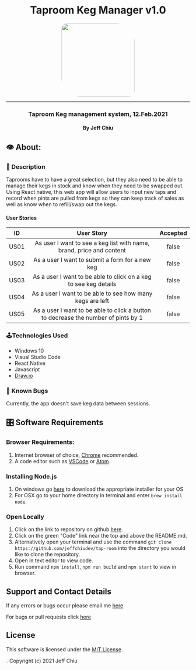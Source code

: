 <div align="center">

# Taproom Keg Manager v1.0

<img src="https://github.com/jeffchiudev.png" width="200px" height="auto" style="border-radius: 15px 50px;"><br>
________________________
<h3>Taproom Keg management system, 12.Feb.2021</h3>
<h4> By Jeff Chiu</h4>
</div>

## 👁️ About: 

### 📖 Description

Taprooms have to have a great selection, but they also need to be able to manage their kegs in stock and know when they need to be swapped out.  Using React native, this web app will allow users to input new taps and record when pints are pulled from kegs so they can keep track of sales as well as know when to refill/swap out the kegs.  

#### User Stories

| ID | User Story | Accepted |
| :--------: | :------: | :-------: |
| US01 | As user I want to see a keg list with name, brand, price and content | false |
| US02 | As a user I want to submit a form for a new keg | false |
| US03 | As a user I want to be able to click on a keg to see keg details | false |
| US04 | As a user I want to be able to see how many kegs are left | false |
| US05 | As a user I want to be able to click a button to decrease the number of pints by 1 | false |


### 🕹️Technologies Used

- Windows 10
- Visual Studio Code
- React Native
- Javascript
- [Draw.io](https://www.draw.io/)

### 🐛 Known Bugs

Currently, the app doesn't save keg data between sessions.

## 🎛️ Software Requirements

### Browser Requirements: 

1. Internet browser of choice, [Chrome](https://www.google.com/chrome/?brand=CHBD&brand=FHFK&gclid=CjwKCAiA_9r_BRBZEiwAHZ_v19Z0_XYzZ8NiG2AyZJ9A8ZVQjOBCYIuyRcS3Muc41TZCA_PL0n3s6hoCiaEQAvD_BwE&gclsrc=aw.ds) recommended.
2. A code editor such as [VSCode](https://code.visualstudio.com/) or [Atom](https://atom.io/).

### Installing Node.js

1. On windows go [here](https://nodejs.org/en/download/) to download the appropriate installer for your OS
2. For OSX go to your home directory in terminal and enter `brew install node`.

### Open Locally

1. Click on the link to repository on github [here](https://github.com/jeffchiudev/tap-room). 
2. Click on the green "Code" link near the top and above the README.md.
3. Alternatively open your terminal and use the command `git clone https://github.com/jeffchiudev/tap-room` into the directory you would like to clone the repository.
4. Open in text editor to view code.
5. Run command `npm install`, `npm run build` and `npm start` to view in browser.  

## Support and Contact Details

If any errors or bugs occur please email me [here](jeffchiudev@gmail.com)

For bugs or pull requests click [here](https://github.com/jeffchiudev/tap-room/issues)

## License

This software is licensed under the [MIT License](https://choosealicense.com/licenses/mit/).

<img src="https://apprecs.org/gp/images/app-icons/300/7c/air.capoo.jpg" width="1%" height="auto" style="border-radius: 50%"> Copyright (c) 2021 Jeff Chiu 
